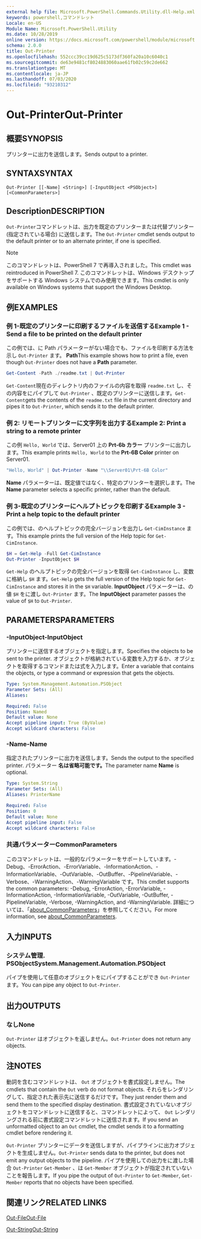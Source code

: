 ```yaml
---
external help file: Microsoft.PowerShell.Commands.Utility.dll-Help.xml
keywords: powershell,コマンドレット
Locale: en-US
Module Name: Microsoft.PowerShell.Utility
ms.date: 10/28/2019
online version: https://docs.microsoft.com/powershell/module/microsoft.powershell.utility/out-printer?view=powershell-7&WT.mc_id=ps-gethelp
schema: 2.0.0
title: Out-Printer
ms.openlocfilehash: 552ccc39cc19d625c5173df360fa20a10c6040c1
ms.sourcegitcommit: de63e9481cf8024883060aae61fb02c59c2de662
ms.translationtype: MT
ms.contentlocale: ja-JP
ms.lasthandoff: 07/03/2020
ms.locfileid: "93210312"
---
```

# <span data-ttu-id="32ded-103">Out-Printer</span><span class="sxs-lookup"><span data-stu-id="32ded-103">Out-Printer</span></span>

## <span data-ttu-id="32ded-104">概要</span><span class="sxs-lookup"><span data-stu-id="32ded-104">SYNOPSIS</span></span>
<span data-ttu-id="32ded-105">プリンターに出力を送信します。</span><span class="sxs-lookup"><span data-stu-id="32ded-105">Sends output to a printer.</span></span>

## <span data-ttu-id="32ded-106">SYNTAX</span><span class="sxs-lookup"><span data-stu-id="32ded-106">SYNTAX</span></span>

```
Out-Printer [[-Name] <String>] [-InputObject <PSObject>] [<CommonParameters>]
```

## <span data-ttu-id="32ded-107">Description</span><span class="sxs-lookup"><span data-stu-id="32ded-107">DESCRIPTION</span></span>

<span data-ttu-id="32ded-108">`Out-Printer`コマンドレットは、出力を既定のプリンターまたは代替プリンター (指定されている場合) に送信します。</span><span class="sxs-lookup"><span data-stu-id="32ded-108">The `Out-Printer` cmdlet sends output to the default printer or to an alternate printer, if one is specified.</span></span>

> [!NOTE]
> <span data-ttu-id="32ded-109">このコマンドレットは、PowerShell 7 で再導入されました。</span><span class="sxs-lookup"><span data-stu-id="32ded-109">This cmdlet was reintroduced in PowerShell 7.</span></span> <span data-ttu-id="32ded-110">このコマンドレットは、Windows デスクトップをサポートする Windows システムでのみ使用できます。</span><span class="sxs-lookup"><span data-stu-id="32ded-110">This cmdlet is only available on Windows systems that support the Windows Desktop.</span></span>

## <span data-ttu-id="32ded-111">例</span><span class="sxs-lookup"><span data-stu-id="32ded-111">EXAMPLES</span></span>

### <span data-ttu-id="32ded-112">例 1-既定のプリンターに印刷するファイルを送信する</span><span class="sxs-lookup"><span data-stu-id="32ded-112">Example 1 - Send a file to be printed on the default printer</span></span>

<span data-ttu-id="32ded-113">この例では、に Path パラメーターがない場合でも、ファイルを印刷する方法を示し `Out-Printer` ます。 **Path**</span><span class="sxs-lookup"><span data-stu-id="32ded-113">This example shows how to print a file, even though `Out-Printer` does not have a **Path** parameter.</span></span>

```powershell
Get-Content -Path ./readme.txt | Out-Printer
```

<span data-ttu-id="32ded-114">`Get-Content`現在のディレクトリ内のファイルの内容を取得 `readme.txt` し、その内容をにパイプして `Out-Printer` 、既定のプリンターに送信します。</span><span class="sxs-lookup"><span data-stu-id="32ded-114">`Get-Content`gets the contents of the `readme.txt` file in the current directory and pipes it to `Out-Printer`, which sends it to the default printer.</span></span>

### <span data-ttu-id="32ded-115">例 2: リモートプリンターに文字列を出力する</span><span class="sxs-lookup"><span data-stu-id="32ded-115">Example 2: Print a string to a remote printer</span></span>

<span data-ttu-id="32ded-116">この例 `Hello, World` では、Server01 上の **Prt-6b カラー** プリンターに出力します。</span><span class="sxs-lookup"><span data-stu-id="32ded-116">This example prints `Hello, World` to the **Prt-6B Color** printer on Server01.</span></span>

```powershell
"Hello, World" | Out-Printer -Name "\\Server01\Prt-6B Color"
```

<span data-ttu-id="32ded-117">**Name** パラメーターは、既定値ではなく、特定のプリンターを選択します。</span><span class="sxs-lookup"><span data-stu-id="32ded-117">The **Name** parameter selects a specific printer, rather than the default.</span></span>

### <span data-ttu-id="32ded-118">例 3-既定のプリンターにヘルプトピックを印刷する</span><span class="sxs-lookup"><span data-stu-id="32ded-118">Example 3 - Print a help topic to the default printer</span></span>

<span data-ttu-id="32ded-119">この例では、のヘルプトピックの完全バージョンを出力し `Get-CimInstance` ます。</span><span class="sxs-lookup"><span data-stu-id="32ded-119">This example prints the full version of the Help topic for `Get-CimInstance`.</span></span>

```powershell
$H = Get-Help -Full Get-CimInstance
Out-Printer -InputObject $H
```

<span data-ttu-id="32ded-120">`Get-Help` のヘルプトピックの完全バージョンを取得 `Get-CimInstance` し、変数に格納し `$H` ます。</span><span class="sxs-lookup"><span data-stu-id="32ded-120">`Get-Help` gets the full version of the Help topic for `Get-CimInstance` and stores it in the `$H` variable.</span></span> <span data-ttu-id="32ded-121">**InputObject** パラメーターは、の値 `$H` をに渡し `Out-Printer` ます。</span><span class="sxs-lookup"><span data-stu-id="32ded-121">The **InputObject** parameter passes the value of `$H` to `Out-Printer`.</span></span>

## <span data-ttu-id="32ded-122">PARAMETERS</span><span class="sxs-lookup"><span data-stu-id="32ded-122">PARAMETERS</span></span>

### <span data-ttu-id="32ded-123">-InputObject</span><span class="sxs-lookup"><span data-stu-id="32ded-123">-InputObject</span></span>

<span data-ttu-id="32ded-124">プリンターに送信するオブジェクトを指定します。</span><span class="sxs-lookup"><span data-stu-id="32ded-124">Specifies the objects to be sent to the printer.</span></span> <span data-ttu-id="32ded-125">オブジェクトが格納されている変数を入力するか、オブジェクトを取得するコマンドまたは式を入力します。</span><span class="sxs-lookup"><span data-stu-id="32ded-125">Enter a variable that contains the objects, or type a command or expression that gets the objects.</span></span>

```yaml
Type: System.Management.Automation.PSObject
Parameter Sets: (All)
Aliases:

Required: False
Position: Named
Default value: None
Accept pipeline input: True (ByValue)
Accept wildcard characters: False
```

### <span data-ttu-id="32ded-126">-Name</span><span class="sxs-lookup"><span data-stu-id="32ded-126">-Name</span></span>

<span data-ttu-id="32ded-127">指定されたプリンターに出力を送信します。</span><span class="sxs-lookup"><span data-stu-id="32ded-127">Sends the output to the specified printer.</span></span> <span data-ttu-id="32ded-128">パラメーター **名は省略可能です。**</span><span class="sxs-lookup"><span data-stu-id="32ded-128">The parameter name **Name** is optional.</span></span>

```yaml
Type: System.String
Parameter Sets: (All)
Aliases: PrinterName

Required: False
Position: 0
Default value: None
Accept pipeline input: False
Accept wildcard characters: False
```

### <span data-ttu-id="32ded-129">共通パラメーター</span><span class="sxs-lookup"><span data-stu-id="32ded-129">CommonParameters</span></span>

<span data-ttu-id="32ded-130">このコマンドレットは、一般的なパラメーターをサポートしています。-Debug、-ErrorAction、-ErrorVariable、-InformationAction、-InformationVariable、-OutVariable、-OutBuffer、-PipelineVariable、-Verbose、-WarningAction、-WarningVariable です。</span><span class="sxs-lookup"><span data-stu-id="32ded-130">This cmdlet supports the common parameters: -Debug, -ErrorAction, -ErrorVariable, -InformationAction, -InformationVariable, -OutVariable, -OutBuffer, -PipelineVariable, -Verbose, -WarningAction, and -WarningVariable.</span></span> <span data-ttu-id="32ded-131">詳細については、「[about_CommonParameters](https://go.microsoft.com/fwlink/?LinkID=113216)」を参照してください。</span><span class="sxs-lookup"><span data-stu-id="32ded-131">For more information, see [about_CommonParameters](https://go.microsoft.com/fwlink/?LinkID=113216).</span></span>

## <span data-ttu-id="32ded-132">入力</span><span class="sxs-lookup"><span data-stu-id="32ded-132">INPUTS</span></span>

### <span data-ttu-id="32ded-133">システム管理. PSObject</span><span class="sxs-lookup"><span data-stu-id="32ded-133">System.Management.Automation.PSObject</span></span>

<span data-ttu-id="32ded-134">パイプを使用して任意のオブジェクトをにパイプすることができ `Out-Printer` ます。</span><span class="sxs-lookup"><span data-stu-id="32ded-134">You can pipe any object to `Out-Printer`.</span></span>

## <span data-ttu-id="32ded-135">出力</span><span class="sxs-lookup"><span data-stu-id="32ded-135">OUTPUTS</span></span>

### <span data-ttu-id="32ded-136">なし</span><span class="sxs-lookup"><span data-stu-id="32ded-136">None</span></span>

<span data-ttu-id="32ded-137">`Out-Printer` はオブジェクトを返しません。</span><span class="sxs-lookup"><span data-stu-id="32ded-137">`Out-Printer` does not return any objects.</span></span>

## <span data-ttu-id="32ded-138">注</span><span class="sxs-lookup"><span data-stu-id="32ded-138">NOTES</span></span>

<span data-ttu-id="32ded-139">動詞を含むコマンドレットは、 `Out` オブジェクトを書式設定しません。</span><span class="sxs-lookup"><span data-stu-id="32ded-139">The cmdlets that contain the `Out` verb do not format objects.</span></span> <span data-ttu-id="32ded-140">それらをレンダリングして、指定された表示先に送信するだけです。</span><span class="sxs-lookup"><span data-stu-id="32ded-140">They just render them and send them to the specified display destination.</span></span> <span data-ttu-id="32ded-141">書式設定されていないオブジェクトをコマンドレットに送信すると、コマンドレットによって、 `Out` レンダリングされる前に書式設定コマンドレットに送信されます。</span><span class="sxs-lookup"><span data-stu-id="32ded-141">If you send an unformatted object to an `Out` cmdlet, the cmdlet sends it to a formatting cmdlet before rendering it.</span></span>

<span data-ttu-id="32ded-142">`Out-Printer` プリンターにデータを送信しますが、パイプラインに出力オブジェクトを生成しません。</span><span class="sxs-lookup"><span data-stu-id="32ded-142">`Out-Printer` sends data to the printer, but does not emit any output objects to the pipeline.</span></span> <span data-ttu-id="32ded-143">パイプを使用しての出力をに渡した場合 `Out-Printer` `Get-Member` 、は `Get-Member` オブジェクトが指定されていないことを報告します。</span><span class="sxs-lookup"><span data-stu-id="32ded-143">If you pipe the output of `Out-Printer` to `Get-Member`, `Get-Member` reports that no objects have been specified.</span></span>

## <span data-ttu-id="32ded-144">関連リンク</span><span class="sxs-lookup"><span data-stu-id="32ded-144">RELATED LINKS</span></span>

[<span data-ttu-id="32ded-145">Out-File</span><span class="sxs-lookup"><span data-stu-id="32ded-145">Out-File</span></span>](Out-File.md)

[<span data-ttu-id="32ded-146">Out-String</span><span class="sxs-lookup"><span data-stu-id="32ded-146">Out-String</span></span>](Out-String.md)
